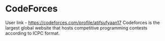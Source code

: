 # CodeForces
User link - https://codeforces.com/profile/atifsufyaan17
Codeforces is the largest global website that hosts competitive programming contests according to ICPC format.
